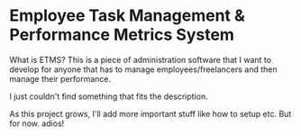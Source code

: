 # Employee Task Management & Performance Metrics System
What is ETMS? 
This is a piece of administration software that I want to develop for anyone that has to manage employees/freelancers and then manage their performance.

I just couldn't find something that fits the description.

As this project grows, I'll add more important stuff like how to setup etc. But for now. adios!
